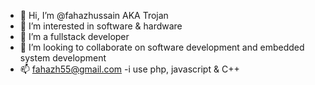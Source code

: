 - 👋 Hi, I’m @fahazhussain AKA Trojan
- 👀 I’m interested in software & hardware 
- 🌱 I’m a fullstack developer
- 💞️ I’m looking to collaborate on software development and embedded system development 
- 📫 fahazh55@gmail.com
-i use php, javascript & C++

<!---
zayyad hussaini ishaq /fahazhussain is a ✨ special ✨ repository because its `README.md` (this file) appears on your GitHub profile.
You can click the Preview link to take a look at your changes.
--->
